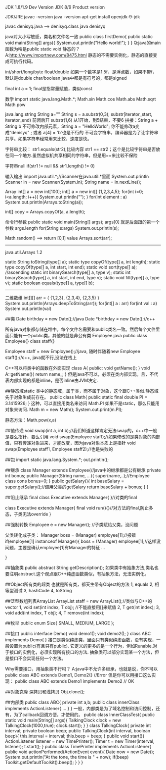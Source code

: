 JDK 1.8/1.9 Dev Version
JDK 8/9 Product version

JDK/JRE
javac -version
java -version
apt-get install openjdk-9-jdk

javac denisyq.java ==> denisyq.class
java denisyq

java对大小写敏感，类名和文件名一致
public class firstDemo{
	public static void main(String[] args){
		System.out.println("Hello world!");
	}
}
Q:java的main函数为啥是public static void 静态的？
A:http://www.importnew.com/8475.html
静态的不需要实例化，静态的直接变成可执行代码。


int/short/long/byte
float/double 如果一个数字是1.5f，是浮点数，如果不带f，默认是double
char/boolean 
java中都是有符号的，都是signed

final int a = 1; final是指常量赋值，类似const

数学
import static java.lang.Math.*;
Math.sin
Math.cos
Math.abs
Math.sqrt
Math.pow



java.lang.string
String a=""
String s = a.substr(0,3); substr[iterator_start, iterator_end) 前闭后开 substr(1,6) 从1开始，到5结束，不要6
拼接：String a + String b
不可修改内部元素，String a = "HelloWorld"; 你不能修改a变成“denisyq" ; 或者 a[4] = 'b'也是不行的
不可变字符串，编译器是为了让字符串共享。如果字符串经常用来比较，速度是快。

字符串比较：
str1.equals(str2);比较内容
str1 == str2；这个是比较字符串是否放在同一个地方.虽然虚拟机共享相同的字符串，但是用==来比较不保险

字符串null
if(str1 != null && str1.length() != 0)


输入输出
import java.util.*;//Scanner在java.util.*里面
System.out.println
Scanner in = new Scanner(System.in);
String name = in.nextLine();


Array
int[] a = new int[100];
int[] a = new int[] {1,2,3,4,5};
for(int i=0; i<a.length; i++){
	System.out.println("");
}
for(int element : a)
	System.out.println(Arrays.toString(a));

int[] copy = Arrays.copyOf(a, a.length);


命令行参数
public static void main(String[] args);
args[0] 就是后面跟的第一个参数
args.length
for(String s:args) System.out.println(s);

Math.random() ==> return [0,1] value
Arrays.sort(arr);

---
java.util.Arrays 1.2

static String toString(type[] a);
static type copyOf(type[] a, int length);
static type copyOf(type[] a, int start, int end);
static void sort(type[] a); //ascending
static int binarySearch(type[] a, type v);
static int binarySearch(type[] a, int start, int end, type v);
static void fill(type[] a, type v);
static boolean equals(type[] a, type[] b);

---

二维数组
int[][] arr = {
	{1,2,3},
	{2,3,4},
	{2,3,5}
}
System.out.println(Arrays.deepToString(arr));
for(int[] a : arr)
	for(int val : a)
		System.out.println(val)


##类
Date birthday = new Date();//java
Date *birthday = new Date();//c++

所有java对象都存储在堆中。每个文件名需要和public类名一致。然后每个文件里面只能有一个public类，其他的就是非公有类
Employee.java
public class Employee{}
class staff{}

Employee staff = new Employee();//java, 随时伴随着new
Employee staff();//c++, java就不行,没法在栈上

C++可以将类中的函数在外面实现
class A{
	public:
		void getName();
}
void A::getName(){
	return name_;
}
但是java不可以，必须在类内部实现。且，不代表内部实现的都是inline，是否inline由JVM决定.


##静态域static
类中的静态域，属于类，而不属于对象，这个跟C++类似.静态域先于对象生成前存在。
public class Math{
	public static final double PI = 3.1415926;
}
这种，可以直接用类名来访问 Math.PI
如果不是static，那么只能用对象来访问. Math m = new Math(); System.out.print(m.PI);

静态方法：Math.pow(x,a)


##值传递
void swap(int a, int b);//我们知道这样肯定无法swap的，c++中一般是要么指针，要么引用
void swap(Employee staff);//如果修改的是类对象的内部值，只有传递对象进来，才能改变，因为java对象本质上是指针
void swap(Employee staff1, Employee staff2);//也是失败的

##包
import static java.lang.System.*;
out.println();

##继承
class Manager extends Employee{//java中的继承都是公有继承
	private int bonus;
	public Manager(String name, ...){
		super(name,..);//Employee class cons
		bonus=0;
	}
	public getSalary(){
		int baseSalary = super.getSalary();//调用父类的getSalary
		return baseSalary + bonus;
	}
} 

##阻止继承
final class Executive extends Manager{
}//对类的final

class Executive extends Manager{
	final void run(){}//对方法的final,防止多态，子类无法override
}

##强制转换
Employee e = new Manager(); //子类赋给父类，没问题

父类转化成子类：
Manager boss = (Manager) employee[1];//报错
if(employee[1] instanceof Manager){	
	boss = (Manager) employee[1];//这样没问题，主要是确认employee[1]有Manager的特征
	...

}

##抽象类
public abstract String getDescription();
如果类中有抽象方法,类名也要注明abstract.这个观点跟C++纯虚函数类似，有抽象方法，无法实例化。


##Object所有类的超类
也就是所有类，都天生带有Object的方法
1, equals
2, 相等型测试
3, hashCode
4, toString


##泛型数组列表ArrayList
ArrayList<Employee> staff = new ArrayList<Employee>();//类似与C++的vector
1, void set(int index, T obj); //不能直接用[]来赋值
2, T get(int index);
3, void add(int index, T obj);
4, T remove(int index);

##枚举
public enum Size{
	SMALL,
	MEDIUM,
	LARGE
};

##接口
public interface Demo{
	void demo1();
	void demo2();
}
class ABC implements Demo{
}
接口是类似纯虚类，里面只有类似纯虚函数，没有实现，一般设置为public(有且只有public).
它定义的更多的是一个行为，例如Runable.对于接口的实例化，必须实现所有接口的方法.
抽象类可以部分实现某一个方法，但是接口不会实现任何一个方法。

Why需要接口，用抽象类不行吗？
A:java中不允许多继承，也就是说，你不可以
public class ABC extends Demo1, Demo2{} //Error
但是你可以用接口这么实现：
public class ABC extends Demo1 implements Demo2 // OK

##对象克隆
深拷贝和浅拷贝
Obj.clone();

##内部类
public class ABC{
	private int a,b;
	public class innerClass implements ActionListener{
		...	
	}
}
一般，内部类是为了域名控制和访问控制，还有，为了callback回调方便，才使用的。
public class InnerClassTest{
	public static void main(String[] args){
		TalkingClock clock = new TalkingClock(1000,true);
		clock.start();
	}
}
class TalkingClock{
	private int interval;
	private boolean beep;
	public TalkingClock(int interval, boolean beep){
		this.interval = interval;
		this.beep     = beep;
	}
	public void start(){
		ActionListener listener = new TimePrinter();
		Timer t = new Timer(interval, listener);
		t.start();
	}
	public class TimePrinter implements ActionListener{
		public void actionPerformed(ActionEvent event){
			Date now = new Date();
			System.out.println("At the tone, the time is " + now);
			if(beep) Toolkit.getDefaultToolkit().beep();
		}
	}
}









